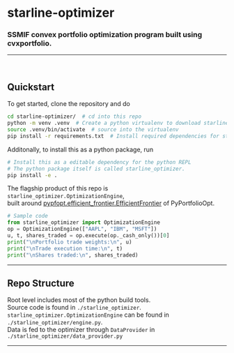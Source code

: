 # starline-optimizer

### SSMIF convex portfolio optimization program built using cvxportfolio.
---
</br>

## Quickstart
To get started, clone the repository and do
```bash
cd starline-optimizer/  # cd into this repo
python -m venv .venv  # Create a python virtualenv to download starline-optimizer and its dependencies
source .venv/bin/activate  # source into the virtualenv
pip install -r requirements.txt  # Install required dependencies for starline-optimizer
```

Additonally, to install this as a python package, run
```bash
# Install this as a editable dependency for the python REPL
# The python package itself is called starline_optimizer.
pip install -e .
```

The flagship product of this repo is `starline_optimizer.OptimizationEngine`,  
built around [pypfopt.efficient_frontier.EfficientFrontier](https://pyportfolioopt.readthedocs.io/en/latest/MeanVariance.html) of PyPortfolioOpt.  
```python
# Sample code
from starline_optimizer import OptimizationEngine
op = OptimizationEngine(["AAPL", "IBM", "MSFT"])
u, t, shares_traded = op.execute(op._cash_only())[0]
print("\nPortfolio trade weights:\n", u)
print("\nTrade execution time:\n", t)
print("\nShares traded:\n", shares_traded)
```

---

## Repo Structure
Root level includes most of the python build tools.  
Source code is found in `./starline_optimizer`.  
`starline_optimizer.OptimizationEngine` can be found in `./starline_optimizer/engine.py`.  
Data is fed to the optimizer through `DataProvider` in `./starline_optimizer/data_provider.py`  

---
